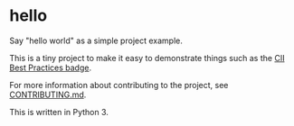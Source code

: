 # hello

Say "hello world" as a simple project example.

This is a tiny project to make it easy to demonstrate things such as the
[CII Best Practices badge](https://bestpractices.coreinfrastructure.org/).

For more information about contributing to the project, see
[CONTRIBUTING.md](CONTRIBUTING.md).

This is written in Python 3.
